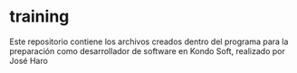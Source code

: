 # training

Este repositorio contiene los archivos creados dentro del programa para la preparación como desarrollador de software en Kondo Soft, realizado por José Haro
